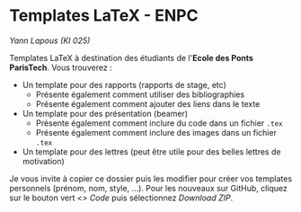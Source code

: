 # Templates LaTeX - ENPC
*Yann Lapous (KI 025)*

Templates LaTeX à destination des étudiants de l'**Ecole des Ponts ParisTech**. Vous trouverez :
* Un template pour des rapports (rapports de stage, etc)
  * Présente également comment utiliser des bibliographies
  * Présente également comment ajouter des liens dans le texte
* Un template pour des présentation (beamer)
  * Présente également comment inclure du code dans un fichier `.tex`
  * Présente également comment inclure des images dans un fichier `.tex`
* Un template pour des lettres (peut être utile pour des belles lettres de motivation)

Je vous invite à copier ce dossier puis les modifier pour créer vos templates personnels (prénom, nom, style, ...). Pour les nouveaux sur GitHub, cliquez sur le bouton vert *<> Code* puis sélectionnez *Download ZIP*.